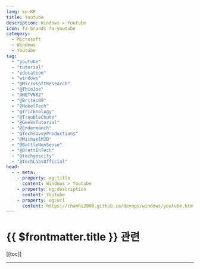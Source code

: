 ```yaml
---
lang: ko-KR
title: Youtube
description: Windows > Youtube
icon: fa-brands fa-youtube
category:
  - Microsoft
  - Windows
  - Youtube
tag: 
  - "youtube"
  - "tutorial"
  - "education"
  - "windows"
  - "@MicrosoftResearch"
  - "@ThioJoe"
  - "@NETVN82"
  - "@Britec09"
  - "@NobelTech"
  - "@Tricknology"
  - "@TroubleChute"
  - "@GeeksTutorial"
  - "@Endermanch"
  - "@TechsavvyProductions"
  - "@MichaelMJD"
  - "@BattleNonSense"
  - "@BrettInTech"
  - "@techyescity"
  - "@TechLabsOfficial"
head:
  - - meta:
    - property: og:title
      content: Windows > Youtube
    - property: og:description
      content: Youtube
    - property: og:url
      content: https://chanhi2000.github.io/devops/windows/youtube.html
---
```


# {{ $frontmatter.title }} 관련

[[toc]]

---

<MyYouTubeItems jsonName="yu-MicrosoftWindowsCommunity" /><!-- Windows community -->
<MyYouTubeItems jsonName="yu-MicrosoftDeveloper" /><!-- Microsoft Developer -->
<MyYouTubeItems jsonName="yu-MicrosoftResearch" /><!-- Microsoft Research -->
<MyYouTubeItems jsonName="yu-ThioJoe" /><!-- ThioJoe -->
<MyYouTubeItems jsonName="yu-NETVN82" /><!-- NETVN -->
<MyYouTubeItems jsonName="yu-Britec09" /><!-- Britec09 -->
<MyYouTubeItems jsonName="yu-NobelTech" /><!-- Nobel Tech -->
<MyYouTubeItems jsonName="yu-Tricknology" /><!-- Tricknology -->
<MyYouTubeItems jsonName="yu-TroubleChute" /><!-- TroubleChute -->
<MyYouTubeItems jsonName="yu-GeeksTutorial" /><!-- Geeks Tutorial -->
<MyYouTubeItems jsonName="yu-Endermanch" /><!-- Enderman -->
<MyYouTubeItems jsonName="yu-TechsavvyProductions" /><!-- TechsavvyProductions -->
<MyYouTubeItems jsonName="yu-MichaelMJD" /><!-- Michael MJD -->
<MyYouTubeItems jsonName="yu-BattleNonSense" /><!-- Battle(non)Sense -->
<MyYouTubeItems jsonName="yu-BrettInTech" /><!-- Brett In Tech -->
<MyYouTubeItems jsonName="yu-techyescity" /><!-- Tech YES City -->
<MyYouTubeItems jsonName="yu-TechLabsOfficial" /><!-- Tech Labs -->
<MyYouTubeItems jsonName="yu-TanjimTheTechGuy" /><!-- Tanjim The Tech Guy -->
<MyYouTubeItems jsonName="yu-user-ks4vb3cv9p" /><!-- 컴테크 -->
<MyYouTubeItems jsonName="yu-windowsforumkr" /><!-- 윈도우 포럼 -->
<MyYouTubeItems jsonName="yu-prydev" /><!-- Prydev -->
<MyYouTubeItems jsonName="yu-bubhub10" /><!-- bub hub -->
<MyYouTubeItems jsonName="yu-Adamant_IT" /><!-- Adamant IT -->
<MyYouTubeItems jsonName="yu-컴싸부" /><!-- 컴싸부 -->
<MyYouTubeItems jsonName="yu-nirlichtman" /><!-- Nir Lichtman -->
<MyYouTubeItems jsonName="yu-Tips2Fix" /><!-- Tips 2 Fix -->
<MyYouTubeItems jsonName="yu-MikeTholfsen" /><!-- Mike Tholfsen -->
<MyYouTubeItems jsonName="yu-masterbot" /><!-- 마스터봇 -->
<MyYouTubeItems jsonName="yu-ringring_creator" /><!-- RingRing -->
<MyYouTubeItems jsonName="yu-quickandeasytools" /><!-- Quick and Easy Tools -->
<MyYouTubeItems jsonName="yu-tongguni" /><!-- 통구니TV -->
<MyYouTubeItems jsonName="yu-TechEnthusiastOfficial" /><!-- Tech Enthusiast -->
<MyYouTubeItems jsonName="yu-chmtech" /><!-- CHM Tech -->
<MyYouTubeItems jsonName="yu-GeekyScript" /><!-- Geeky Script -->
<MyYouTubeItems jsonName="yu-neonchang" /><!-- 모바일랩 -->
<MyYouTubeItems jsonName="yu-Aleksey_Konovalov" /><!-- Aleksey Konovalov -->
<MyYouTubeItems jsonName="yu-HandyAndyTechTips" /><!-- HandyAndy Tech Tips -->
<MyYouTubeItems jsonName="yu-freedosproject" /><!-- FreeDOS -->
<MyYouTubeItems jsonName="yu-techquickie" /><!-- Techquickie -->
<MyYouTubeItems jsonName="yu-teksyndicate" /><!-- Tek Syndicate -->
<MyYouTubeItems jsonName="yu-THEPHINTAGECOLLECTOR" /><!-- THE PHINTAGE COLLECTOR -->
<MyYouTubeItems jsonName="yu-ThisWeekinIT" /><!-- This Week in IT -->
<MyYouTubeItems jsonName="yu-comtechGoodInfo" /><!-- 컴테크 -->
<MyYouTubeItems jsonName="yu-WindowsCentral" /><!-- Windows Central -->
<MyYouTubeItems jsonName="yu-BytesNBits" /><!-- Bytes N Bits -->
<MyYouTubeItems jsonName="yu-channelId" /><!-- TechHeart -->
<MyYouTubeItems jsonName="yu-AlabaMustapha" /><!-- Alaba Mustapha -->
<MyYouTubeItems jsonName="yu-SiamAlamOfficial" />
<!-- Siam Alam -->

<TagLinks />